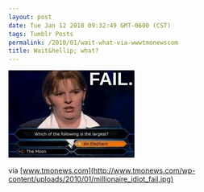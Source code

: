 ```yaml
---
layout: post
date: Tue Jan 12 2010 09:32:49 GMT-0600 (CST)
tags: Tumblr Posts
permalink: /2010/01/wait-what-via-wwwtmonewscom
title: Wait&hellip; what?
---
```


![](/public/assets/tumblr/tumblr_kw54ipDTtK1qa4klho1_400.jpg)

via [www.tmonews.com](http://www.tmonews.com/wp-content/uploads/2010/01/millionaire_idiot_fail.jpg)

